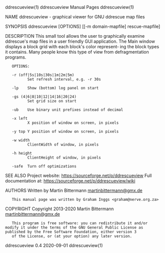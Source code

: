 ddrescueview(1)                                                                    ddrescueview Manual Pages                                                                    ddrescueview(1)

NAME
       ddrescueview - graphical viewer for GNU ddrescue map files

SYNOPSIS
       ddrescueview [OPTIONS] [[-m domain-mapfile] rescue-mapfile]

DESCRIPTION
       This small tool allows the user to graphically examine ddrescue's map files in a user friendly GUI application. The Main window displays a block grid with each block's color represent‐
       ing the block types it contains. Many people know this type of view from defragmentation programs.

       OPTIONS:

       -r (off|5s|10s|30s|1m|2m|5m)
              Set refresh interval, e.g. -r 30s

       -lp    Show (bottom) log panel on start

       -gs (4|6|8|10|12|14|16|20|24)
              Set grid size on start

       -ub    Use binary unit prefixes instead of decimal

       -x left
              X position of window on screen, in pixels

       -y top Y position of window on screen, in pixels

       -w width
              ClientWidth of window, in pixels

       -h height
              ClientHeight of window, in pixels

       -safe  Turn off optimizations

SEE ALSO
       Project website: <https://sourceforge.net/p/ddrescueview>
       Full documentation at: <https://sourceforge.net/p/ddrescueview/wiki>

AUTHORS
       Written by Martin Bittermann <martinbittermann@gmx.de>

       This manual page was written by Graham Inggs <graham@nerve.org.za>

COPYRIGHT
       Copyright 2013-2020 Martin Bittermann <martinbittermann@gmx.de>

       This program is free software: you can redistribute it and/or modify it under the terms of the GNU General Public License as published by the Free Software Foundation, either version 3
       of the License, or (at your option) any later version.

ddrescueview 0.4                                                                           2020-09-01                                                                           ddrescueview(1)

